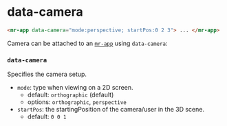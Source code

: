 # data-camera

```html
<mr-app data-camera="mode:perspective; startPos:0 2 3"> ... </mr-app>
```

Camera can be attached to an [`mr-app`](/docs/mr-app) using `data-camera`:

### `data-camera`
Specifies the camera setup.

- `mode`:  type when viewing on a 2D screen.
  - default: `orthographic` (default)
  - options: `orthographic`, `perspective`
- `startPos`: the startingPosition of the camera/user in the 3D scene.
  - default: `0 0 1`
